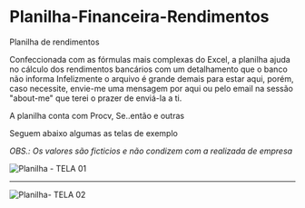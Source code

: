 # Planilha-Financeira-Rendimentos
Planilha de rendimentos 

Confeccionada com as fórmulas mais complexas do Excel, a planilha ajuda no cálculo dos rendimentos bancários com um detalhamento que o banco não informa
Infelizmente o arquivo é grande demais para estar aqui, porém, caso necessite, envie-me uma mensagem por aqui ou pelo email na sessão "about-me" que terei o prazer de enviá-la a ti.

A planilha conta com Procv, Se..então e outras

Seguem abaixo algumas as telas de exemplo

*OBS.: Os valores são ficticios e não condizem com a realizada de empresa*

![Planilha - TELA 01](https://user-images.githubusercontent.com/67910137/148361555-9831093b-cfd1-4d1a-aa74-bcad28410580.png)
_______________________________________________________________
![Planilha- TELA 02](https://user-images.githubusercontent.com/67910137/148361566-e40cc4a1-6688-4458-a3e9-b79b02a1f2dd.png)

